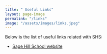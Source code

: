 ```yaml
---
title: " Useful Links"
layout: page-image
permalink: "/links"
image: "/assets/images/links.jpeg"
---
```


Below is the list of useful links related with SHS:



- [ Sage Hill School website](https://sagehillschool.org/)    



